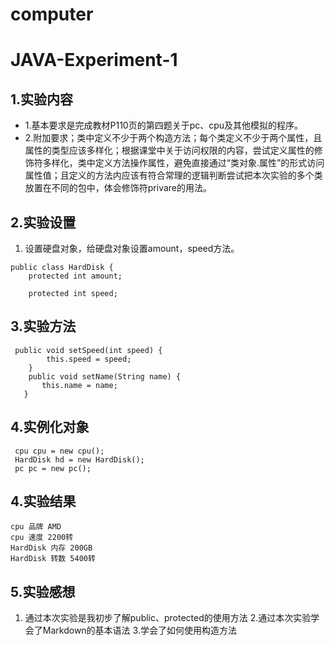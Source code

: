 # computer
# JAVA-Experiment-1
## 1.实验内容
+ 1.基本要求是完成教材P110页的第四题关于pc、cpu及其他模拟的程序。
+ 2.附加要求；类中定义不少于两个构造方法；每个类定义不少于两个属性，且属性的类型应该多样化；根据课堂中关于访问权限的内容，尝试定义属性的修饰符多样化，类中定义方法操作属性，避免直接通过“类对象.属性”的形式访问属性值；且定义的方法内应该有符合常理的逻辑判断尝试把本次实验的多个类放置在不同的包中，体会修饰符privare的用法。
## 2.实验设置
1. 设置硬盘对象，给硬盘对象设置amount，speed方法。
```
public class HardDisk {
	protected int amount;

	protected int speed;
```
## 3.实验方法

```
 public void setSpeed(int speed) {
        this.speed = speed;
    }
    public void setName(String name) {
       this.name = name;
   }
```
## 4.实例化对象
```
 cpu cpu = new cpu();
 HardDisk hd = new HardDisk();
 pc pc = new pc();

```
## 4.实验结果
```
cpu 品牌 AMD
cpu 速度 2200转
HardDisk 内存 200GB
HardDisk 转数 5400转
```
## 5.实验感想
1. 通过本次实验是我初步了解public、protected的使用方法
2.通过本次实验学会了Markdown的基本语法
3.学会了如何使用构造方法

